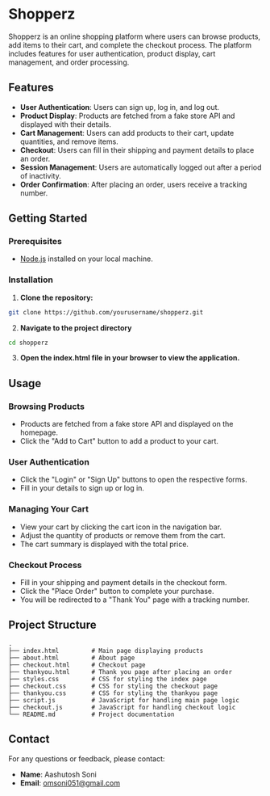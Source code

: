 # Shopperz

Shopperz is an online shopping platform where users can browse products, add items to their cart, and complete the checkout process. The platform includes features for user authentication, product display, cart management, and order processing.

## Features

- **User Authentication**: Users can sign up, log in, and log out.
- **Product Display**: Products are fetched from a fake store API and displayed with their details.
- **Cart Management**: Users can add products to their cart, update quantities, and remove items.
- **Checkout**: Users can fill in their shipping and payment details to place an order.
- **Session Management**: Users are automatically logged out after a period of inactivity.
- **Order Confirmation**: After placing an order, users receive a tracking number.

## Getting Started

### Prerequisites

- [Node.js](https://nodejs.org/) installed on your local machine.

### Installation

1. **Clone the repository:**

```sh
git clone https://github.com/yourusername/shopperz.git
```
2. **Navigate to the project directory**

```sh
cd shopperz
```

3. **Open the index.html file in your browser to view the application.**


## Usage

### Browsing Products

- Products are fetched from a fake store API and displayed on the homepage.
- Click the "Add to Cart" button to add a product to your cart.

### User Authentication

- Click the "Login" or "Sign Up" buttons to open the respective forms.
- Fill in your details to sign up or log in.

### Managing Your Cart

- View your cart by clicking the cart icon in the navigation bar.
- Adjust the quantity of products or remove them from the cart.
- The cart summary is displayed with the total price.

### Checkout Process

- Fill in your shipping and payment details in the checkout form.
- Click the "Place Order" button to complete your purchase.
- You will be redirected to a "Thank You" page with a tracking number.


## Project Structure

```plaintext
.
├── index.html         # Main page displaying products
├── about.html         # About page
├── checkout.html      # Checkout page
├── thankyou.html      # Thank you page after placing an order
├── styles.css         # CSS for styling the index page
├── checkout.css       # CSS for styling the checkout page
├── thankyou.css       # CSS for styling the thankyou page
├── script.js          # JavaScript for handling main page logic
├── checkout.js        # JavaScript for handling checkout logic
└── README.md          # Project documentation
```
## Contact

For any questions or feedback, please contact:

- **Name**: Aashutosh Soni
- **Email**: omsoni051@gmail.com
